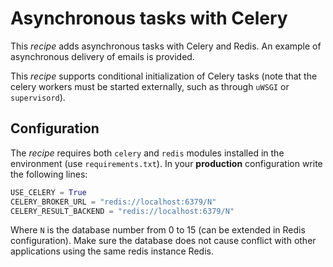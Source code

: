 # Asynchronous tasks with Celery

This *recipe* adds asynchronous tasks with Celery and Redis. An example of asynchronous delivery of emails is provided.

This *recipe* supports conditional initialization of Celery tasks (note that the celery workers must be started externally, such as through `uWSGI` or `supervisord`).


## Configuration

The *recipe* requires both `celery` and `redis` modules installed in the environment (use `requirements.txt`). In your **production** configuration write the following lines:

```python
USE_CELERY = True
CELERY_BROKER_URL = "redis://localhost:6379/N"
CELERY_RESULT_BACKEND = "redis://localhost:6379/N"
```

Where `N` is the database number from 0 to 15 (can be extended in Redis configuration). Make sure the database does not cause conflict with other applications using the same redis instance Redis.
